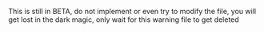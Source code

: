 This is still in BETA, do not implement or even try to modify the file, 
you will get lost in the dark magic, only wait for this warning file to get deleted
